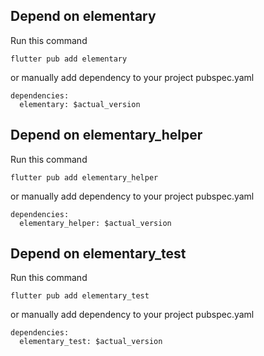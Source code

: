 ## Depend on elementary

Run this command

```flutter pub add elementary```

or manually add dependency to your project pubspec.yaml

```
dependencies:
  elementary: $actual_version
```

## Depend on elementary_helper

Run this command

```flutter pub add elementary_helper```

or manually add dependency to your project pubspec.yaml

```
dependencies:
  elementary_helper: $actual_version
```

## Depend on elementary_test

Run this command

```flutter pub add elementary_test```

or manually add dependency to your project pubspec.yaml

```
dependencies:
  elementary_test: $actual_version
```
